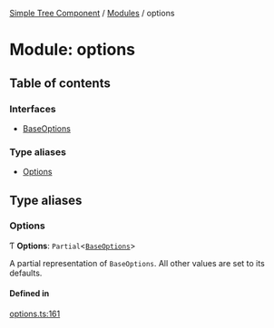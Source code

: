 [Simple Tree Component](../README.md) / [Modules](../modules.md) / options

# Module: options

## Table of contents

### Interfaces

- [BaseOptions](options.BaseOptions.md)

### Type aliases

- [Options](options.md#options)

## Type aliases

### Options

Ƭ **Options**: `Partial`<[`BaseOptions`](options.BaseOptions.md)\>

A partial representation of `BaseOptions`. All other values are set to its defaults.

#### Defined in

[options.ts:161](https://github.com/ckotzbauer/simple-tree-component/blob/bbc7fa7/src/types/options.ts#L161)
